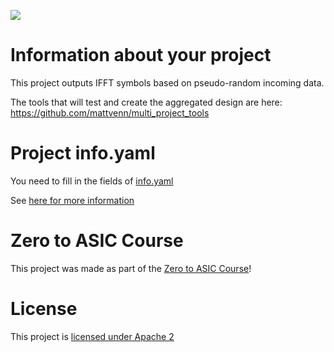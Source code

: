 ![](../../workflows/multi_tool/badge.svg)

# Information about your project

This project outputs IFFT symbols based on pseudo-random incoming data.

The tools that will test and create the aggregated design are here: https://github.com/mattvenn/multi_project_tools

# Project info.yaml

You need to fill in the fields of [info.yaml](info.yaml)

See [here for more information](https://github.com/mattvenn/multi_project_tools/blob/main/docs/project_spec.md)

# Zero to ASIC Course

This project was made as part of the [Zero to ASIC Course](https://zerotoasiccourse.com)!

# License

This project is [licensed under Apache 2](LICENSE)
